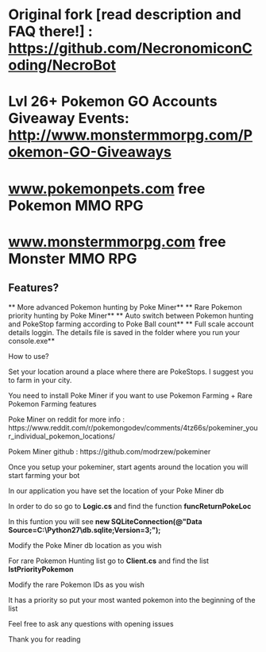 # Original fork [read description and FAQ there!] : https://github.com/NecronomiconCoding/NecroBot
# Lvl 26+ Pokemon GO Accounts Giveaway Events: http://www.monstermmorpg.com/Pokemon-GO-Giveaways 
# www.pokemonpets.com free Pokemon MMO RPG
# www.monstermmorpg.com free Monster MMO RPG
## Features? 
** More advanced Pokemon hunting by Poke Miner**
** Rare Pokemon priority hunting by Poke Miner**
** Auto switch between Pokemon hunting and PokeStop farming according to Poke Ball count**
** Full scale account details loggin. The details file is saved in the folder where you run your console.exe**

<p>How to use?</p>
<p>Set your location around a place where there are PokeStops. I suggest you to farm in your city.</p>
<p>You need to install Poke Miner if you want to use Pokemon Farming + Rare Pokemon Farming features</p>
<p>Poke Miner on reddit for more info : https://www.reddit.com/r/pokemongodev/comments/4tz66s/pokeminer_your_individual_pokemon_locations/</p>
<p>Pokem Miner github : https://github.com/modrzew/pokeminer</p>

<p>Once you setup your pokeminer, start agents around the location you will start farming your bot</p>

<p>In our application you have set the location of your Poke Miner db</p>
<p>In order to do so go to <b>Logic.cs</b> and find the function <b>funcReturnPokeLoc</b></p>
<p>In this funtion you will see <b>new SQLiteConnection(@"Data Source=C:\Python27\db.sqlite;Version=3;");</b></p>
<p>Modify the Poke Miner db location as you wish</p>

<p>For rare Pokemon Hunting list go to <b>Client.cs</b> and find the list <b>lstPriorityPokemon</b></p>
<p>Modify the rare Pokemon IDs as you wish</p>

<p>It has a priority so put your most wanted pokemon into the beginning of the list</p>

<p>Feel free to ask any questions with opening issues</p>

<p>Thank you for reading</p>
